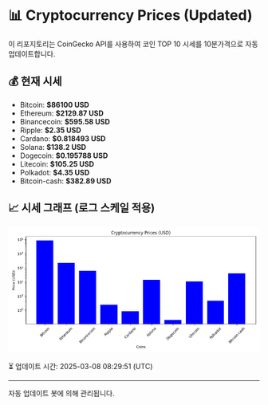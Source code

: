 
# 📊 Cryptocurrency Prices (Updated)

이 리포지토리는 CoinGecko API를 사용하여 코인 TOP 10 시세를 10분가격으로 자동 업데이트합니다.

## 💰 현재 시세
- Bitcoin: **$86100 USD**
- Ethereum: **$2129.87 USD**
- Binancecoin: **$595.58 USD**
- Ripple: **$2.35 USD**
- Cardano: **$0.818493 USD**
- Solana: **$138.2 USD**
- Dogecoin: **$0.195788 USD**
- Litecoin: **$105.25 USD**
- Polkadot: **$4.35 USD**
- Bitcoin-cash: **$382.89 USD**

## 📈 시세 그래프 (로그 스케일 적용)
![Crypto Prices](crypto_prices.png)

⏳ 업데이트 시간: 2025-03-08 08:29:51 (UTC)

---
자동 업데이트 봇에 의해 관리됩니다.
